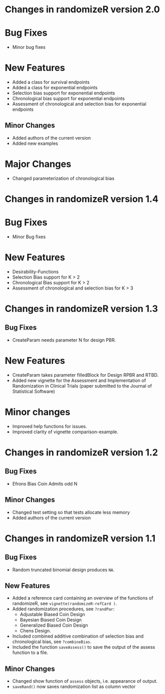 # Changes in randomizeR version 2.0

# Bug Fixes
* Minor bug fixes

# New Features
* Added a class for survival endpoints
* Added a class for exponential endpoints
* Selection bias support for exponential endpoints
* Chronological bias support for exponential endpoints
* Assessment of chronological and selection bias for exponential endpoints

## Minor Changes
* Added authors of the current version
* Added new examples 

# Major Changes
* Changed parameterization of chronological bias

# Changes in randomizeR version 1.4

# Bug Fixes
* Minor Bug fixes

# New Features
* Desirability-Functions
* Selection Bias support for K > 2
* Chronological Bias support for K > 2
* Assessment of chronological and selection bias for K > 3

# Changes in randomizeR version 1.3

## Bug Fixes
* CreateParam needs parameter N for design PBR.

# New Features
* CreateParam takes parameter filledBlock for Design RPBR and RTBD.
* Added new vignette for the Assessment and Implementation of Randomization in Clinical Trials (paper submitted to the Journal of Statistical Software)

# Minor changes
* Improved help functions for issues.
* Improved clarity of vignette comparison-example.

# Changes in randomizeR version 1.2

## Bug Fixes
* Efrons Bias Coin Admits odd N

## Minor Changes
* Changed test setting so that tests allocate less memory
* Added authors of the current version

# Changes in randomizeR version 1.1

## Bug Fixes
* Random truncated binomial design produces `NA`.

## New Features
* Added a reference card containing an overview of the functions of randomizeR, see `vignette(randomizeR-refCard )`.
* Added randomization procedures, see `?randPar`:
	+ Adjustable Biased Coin Design
	+ Bayesian Biased Coin Design
	+ Generalized Biased Coin Design
	+ Chens Design.
* Included combined additive combination of selection bias and chronological bias, see `?combineBias`.
* Included the function `saveAssess()` to save the output of the assess function to a file.

## Minor Changes
* Changed show function of `assess` objects, i.e. appearance of output.
* `saveRand()` now saves randomization list as column vector 
